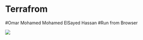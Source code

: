 # Terrafrom
#Omar Mohamed Mohamed ElSayed Hassan
#Run from Browser


<div>
<img src="https://user-images.githubusercontent.com/92756055/213341422-4251c1c4-dd5f-49e4-9d17-689573d6e6c4.png"/>
</div>
